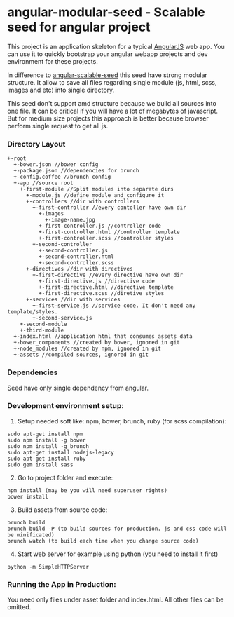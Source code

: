 # angular-modular-seed - Scalable seed for angular project

This project is an application skeleton for a typical [AngularJS](http://angularjs.org/) web app.
You can use it to quickly bootstrap your angular webapp projects and dev environment for these
projects.

In difference to [angular-scalable-seed](https://github.com/angular/angular-seed) this seed
have strong modular structure. It allow to save all files regarding single module
(js, html, scss, images and etc) into single directory.

This seed don't support amd structure because we build all sources into one file.
It can be critical if you will have a lot of megabytes of javascript. But for medium size
projects this approach is better because browser perform single request to get all js.

### Directory Layout
```
+-root
  +-bower.json //bower config
  +-package.json //dependencies for brunch
  +-config.coffee //brunch config
  +-app //source root
    +-first-module //Split modules into separate dirs
      +-module.js //define module and configure it
      +-controllers //dir with controllers
        +-first-controller //every contoller have own dir
          +-images
            +-image-name.jpg
          +-first-controller.js //controller code
          +-first-controller.html //controller template
          +-first-controller.scss //controller styles
        +-second-controller
          +-second-controller.js
          +-second-controller.html
          +-second-controller.scss
      +-directives //dir with directives
        +-first-directive //every directive have own dir
          +-first-directive.js //directive code
          +-first-directive.html //directive template
          +-first-directive.scss //diretive styles
      +-services //dir with services
        +-first-service.js //service code. It don't need any template/styles.
        +-second-service.js
    +-second-module
    +-third-module
  +-index.html //application html that consumes assets data
  +-bower_components //created by bower, ignored in git
  +-node_modules //created by npm, ignored in git
  +-assets //compiled sources, ignored in git
```

### Dependencies

Seed have only single dependency from angular.

### Development environment setup:

1. Setup needed soft like: npm, bower, brunch, ruby (for scss compilation):
```
sudo apt-get install npm
sudo npm install -g bower
sudo npm install -g brunch
sudo apt-get install nodejs-legacy
sudo apt-get install ruby
sudo gem install sass
```

2. Go to project folder and execute:
```
npm install (may be you will need superuser rights)
bower install
```

3. Build assets from source code:
```
brunch build
brunch build -P (to build sources for production. js and css code will be minificated)
brunch watch (to build each time when you change source code)
```

4. Start web server for example using python (you need to install it first)
```
python -m SimpleHTTPServer
```

### Running the App in Production:

You need only files under asset folder and index.html. All other files can be omitted.